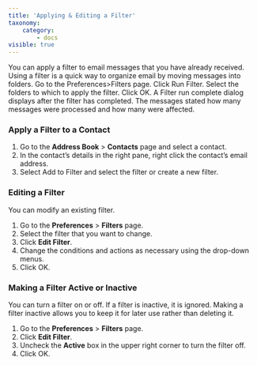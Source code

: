 ```yaml
---
title: 'Applying & Editing a Filter'
taxonomy:
    category:
        - docs
visible: true
---
```


You can apply a filter to email messages that you have already received. Using a filter is a quick way to organize email by moving messages into folders.
Go to the Preferences>Filters page.
Click Run Filter.
Select the folders to which to apply the filter.
Click OK.
A Filter run complete dialog displays after the filter has completed. The messages stated how many messages were processed and how many were affected.

### Apply a Filter to a Contact
1. Go to the **Address Book** > **Contacts** page and select a contact.
2. In the contact’s details in the right pane, right click the contact’s email address.
3. Select Add to Filter and select the filter or create a new filter.

### Editing a Filter
You can modify an existing filter.
1. Go to the **Preferences** > **Filters** page.
2. Select the filter that you want to change.
3. Click **Edit Filter**.
4. Change the conditions and actions as necessary using the drop-down menus.
5. Click OK.

### Making a Filter Active or Inactive
You can turn a filter on or off. If a filter is inactive, it is ignored. Making a filter inactive allows you to keep it for later use rather than deleting it.
1. Go to the **Preferences** > **Filters** page.
2. Click **Edit Filter**.
3. Uncheck the **Active** box in the upper right corner to turn the filter off.
4. Click OK.

